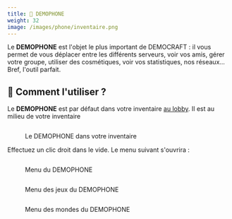```yaml
---
title: 📱 DEMOPHONE
weight: 32
image: /images/phone/inventaire.png
---
```


Le **DEMOPHONE** est l'objet le plus important de DEMOCRAFT : il vous permet de vous déplacer entre les différents serveurs, voir vos amis, gérer votre groupe, utiliser des cosmétiques, voir vos statistiques, nos réseaux... Bref, l'outil parfait.

## 🧐  Comment l'utiliser ?

Le **DEMOPHONE** est par défaut dans votre inventaire [au lobby](/welcome/lobby). Il est au milieu de votre inventaire

<figure><img src="/images/phone/inventaire.png" alt=""><figcaption><p>Le DEMOPHONE dans votre inventaire</p></figcaption></figure>

Effectuez un clic droit dans le vide. Le menu suivant s'ouvrira :

<figure><img src="/images/phone/ecran-main.png" alt=""><figcaption><p>Menu du DEMOPHONE</p></figcaption></figure>

<figure><img src="/images/phone/ecran-jeux.png" alt=""><figcaption><p>Menu des jeux du DEMOPHONE</p></figcaption></figure>

<figure><img src="/images/phone/ecran-mondes.png" alt=""><figcaption><p>Menu des mondes du DEMOPHONE</p></figcaption></figure>